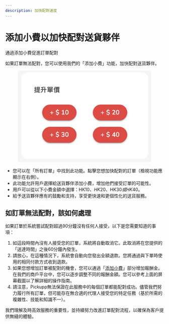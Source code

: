```yaml
---
description: 加快配對速度
---
```


# 添加小費以加快配對送貨夥伴

通過添加小費促進訂單配對

如果訂單無法配對，您可以使用我們的「添加小費」功能，加快配對送貨夥伴。

<figure><img src="../.gitbook/assets/image (9).png" alt=""><figcaption></figcaption></figure>

* 您可以在「所有訂單」中找到此功能。點擊您想加快配對的訂單（檢視功能應顯示在右側）。&#x20;
* 此功能允許用戶選擇給送貨夥伴添加小費，增加他們接受訂單的可能性。&#x20;
* 用戶可以從以下小費金額中選擇：HK$10、HK$20、HK$30或HK$40。
* 給予送貨夥伴應有的鼓勵和支持，享受更快速和更個性化的送貨服務。

## 如訂單無法配對，該如何處理

如果訂單於系統嘗試配對超過90分鐘沒有任何人接受，以下是您需要知道的事項：&#x20;

1. 如這段時間內沒有人接受您的訂單，系統將自動取消它。此取消將在您提供的「送達時間」之後60分鐘內發生。&#x20;
2. 請放心，在這種情況下，系統會自動向您發出全額退款。您將通過與下單時使用的相同付款方式收到退款。&#x20;
3. 如果您想增加訂單被配對的機會，您可以通過「[添加小費](tian-jia-xiao-fei-yi-jia-kuai-pei-dui-song-huo-huo-ban.md)」部分增加報酬金。在我們的商戶平台中，您可以逐步調整不同的報酬金額。您可以參考上面的屏幕截圖以了解詳細的操作指南。&#x20;
4. 請注意，Pickupp無法保證在此服務中的每個訂單都能配對成功。儘管我們努力履行所有訂單，但可能存在無合適的代理人接受您的特定任務（基於所需的複雜性、技能和知識不一）。&#x20;

我們理解及時高效服務的重要性，並持續努力改進訂單配對流程，以確保為客戶提供無縫的體驗。
